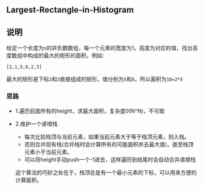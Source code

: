 ## Largest-Rectangle-in-Histogram

## 说明
给定一个长度为`n`的非负数数组，每一个元素的宽度为1，高度为对应的值，找出高度数组中构成的最大的矩形的面积。例如:

```
[2,1,5,6,2,3]
```
最大的矩形是下标`2`和`3`直接组成的矩形，值分别为`5`和`6`，所以面积为`10=2*5`

### 思路

* 1.遍历前面所有的height，求最大面积，复杂度0(N^N)，不可取
* 2.维护一个递增栈
	* 每次比较栈顶与当前元素，如果当前元素大于等于栈顶元素，则入栈。
	* 否则合并现有栈(合并栈时会计算所有的可能面积并去最大值)，直至栈顶元素小于当前元素。
	* 可以将height手动push一个-1进去，这样遍历到结尾时会自动合并递增栈
	
	这个算法的巧妙之处在于，栈顶总是有一个最小元素的下标，可以用来方便的计算面积。